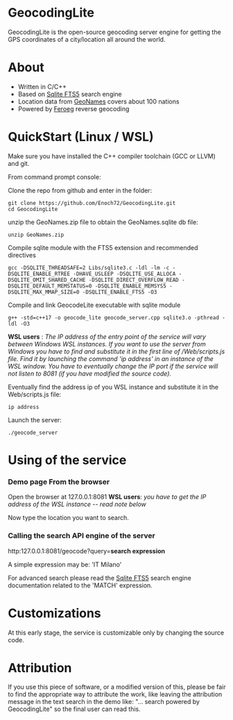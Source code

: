 # GeocodingLite

GeocodingLite is the open-source geocoding server engine for getting the GPS coordinates of a city/location all around the world. 

# About

- Written in C/C++
- Based on [Sqlite FTS5](https://www.sqlite.org/fts5.html) search engine
- Location data from [GeoNames](https://www.geonames.org) covers about 100 nations 
- Powered by [Feroeg](https://feroeg.com) reverse geocoding

# QuickStart (Linux / WSL)

Make sure you have installed the C++ compiler toolchain (GCC or LLVM) and git.

From command prompt console:

Clone the repo from github and enter in the folder:
```
git clone https://github.com/Enoch72/GeocodingLite.git
cd GeocodingLite
```

unzip the GeoNames.zip file to obtain the GeoNames.sqlite db file:
```
unzip GeoNames.zip
```


Compile sqlite module with the FTS5 extension and recommended directives
```
gcc -DSQLITE_THREADSAFE=2 Libs/sqlite3.c -ldl -lm -c -DSQLITE_ENABLE_RTREE -DHAVE_USLEEP -DSQLITE_USE_ALLOCA -DSQLITE_OMIT_SHARED_CACHE -DSQLITE_DIRECT_OVERFLOW_READ -DSQLITE_DEFAULT_MEMSTATUS=0 -DSQLITE_ENABLE_MEMSYS5 -DSQLITE_MAX_MMAP_SIZE=0 -DSQLITE_ENABLE_FTS5 -O3
```

Compile and link GeocodeLite executable with sqlite module
```
g++ -std=c++17 -o geocode_lite geocode_server.cpp sqlite3.o -pthread -ldl -O3
```

**WSL users** : *The IP address of the entry point of the service will vary between Windows WSL instances.
If you want to use the server from Windows you have to find and substitute it in the first line of /Web/scripts.js file.
Find it by launching the command 'ip address' in an instance of the WSL window. You have to eventually change the IP port if the service will not listen to 8081 (if you have modified the source code).*

Eventually find the address ip of you WSL instance and substitute it in the Web/scripts.js file:
```
ip address
```

Launch the server:
```
./geocode_server
```

# Using of the service

### Demo page From the browser

Open the browser at 127.0.0.1:8081 **WSL users**: *you have to get the IP address of the WSL instance -- read note below* 

Now type the location you want to search.


### Calling the search API engine of the server

 http:127.0.0.1:8081/geocode?query=**search expression**
 
 A simple expression may be: 'IT Milano'
 
 For advanced search please read the [Sqlite FTS5](https://www.sqlite.org/fts5.html) search engine documentation related to the 'MATCH' expression.

# Customizations
 At this early stage, the service is customizable only by changing the source code.
  
# Attribution
 
If you use this piece of software, or a modified version of this, please be fair to find the appropriate way to attribute the work, like leaving the attribution message in the text search in the demo like: "... search powered by GeocodingLite" so the final user can read this.
